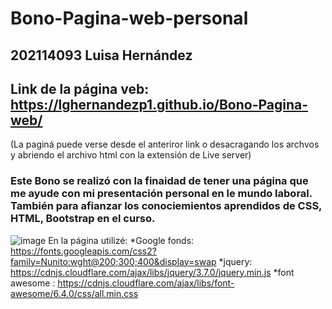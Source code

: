 # Bono-Pagina-web-personal
## 202114093 Luisa Hernández
## Link de la página veb: https://lghernandezp1.github.io/Bono-Pagina-web/
(La paginá puede verse desde el anteriror link o desacragando los archvos y abriendo el archivo html con la extensión de Live server)
### Este Bono se realizó con la finaidad de tener una página que me ayude con mi presentación personal en le mundo laboral. También para afianzar los conociemientos aprendidos de CSS, HTML, Bootstrap en el curso.
![image](https://github.com/lghernandezp1/Bono-Pagina-web/assets/88736572/884bfee1-9609-467e-b9be-f8cf21cf2828)
En la página utilizé:
*Google fonds: https://fonts.googleapis.com/css2?family=Nunito:wght@200;300;400&display=swap
*jquery: https://cdnjs.cloudflare.com/ajax/libs/jquery/3.7.0/jquery.min.js
*font awesome : https://cdnjs.cloudflare.com/ajax/libs/font-awesome/6.4.0/css/all.min.css
